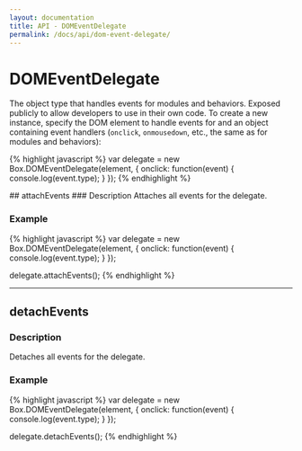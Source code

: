 ```yaml
---
layout: documentation
title: API - DOMEventDelegate
permalink: /docs/api/dom-event-delegate/
---
```


# DOMEventDelegate

The object type that handles events for modules and behaviors. Exposed publicly to allow developers to use in their own code. To create a new instance, specify the DOM element to handle events for and an object containing event handlers (`onclick`, `onmousedown`, etc., the same as for modules and behaviors):

{% highlight javascript %}
var delegate = new Box.DOMEventDelegate(element, {
    onclick: function(event) {
        console.log(event.type);
    }
});
{% endhighlight %}


<div class="anchor" id="attachEvents"></div>
## attachEvents
### Description
Attaches all events for the delegate.

### Example
{% highlight javascript %}
var delegate = new Box.DOMEventDelegate(element, {
    onclick: function(event) {
        console.log(event.type);
    }
});

delegate.attachEvents();
{% endhighlight %}

<hr class="separator">

<div class="anchor" id="detachEvents"></div>

## detachEvents
### Description
Detaches all events for the delegate.

### Example
{% highlight javascript %}
var delegate = new Box.DOMEventDelegate(element, {
    onclick: function(event) {
        console.log(event.type);
    }
});

delegate.detachEvents();
{% endhighlight %}

